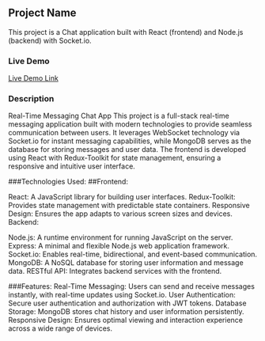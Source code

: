 ## Project Name

This project is a Chat application built with React (frontend) and Node.js (backend) with Socket.io.

### Live Demo

[Live Demo Link](https://darling-bavarois-52db29.netlify.app/)

### Description

Real-Time Messaging Chat App
This project is a full-stack real-time messaging application built with modern technologies to provide seamless communication between users. It leverages WebSocket technology via Socket.io for instant messaging capabilities, while MongoDB serves as the database for storing messages and user data. The frontend is developed using React with Redux-Toolkit for state management, ensuring a responsive and intuitive user interface.

###Technologies Used:
##Frontend:

React: A JavaScript library for building user interfaces.
Redux-Toolkit: Provides state management with predictable state containers.
Responsive Design: Ensures the app adapts to various screen sizes and devices.
Backend:

Node.js: A runtime environment for running JavaScript on the server.
Express: A minimal and flexible Node.js web application framework.
Socket.io: Enables real-time, bidirectional, and event-based communication.
MongoDB: A NoSQL database for storing user information and message data.
RESTful API: Integrates backend services with the frontend.


###Features:
Real-Time Messaging: Users can send and receive messages instantly, with real-time updates using Socket.io.
User Authentication: Secure user authentication and authorization with JWT tokens.
Database Storage: MongoDB stores chat history and user information persistently.
Responsive Design: Ensures optimal viewing and interaction experience across a wide range of devices.

